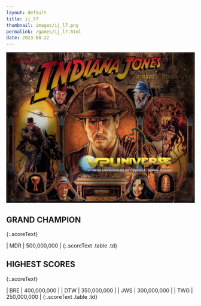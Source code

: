 ```yaml
---
layout: default
title: ij_l7
thumbnail: images/ij_l7.png
permalink: /games/ij_l7.html
date: 2023-08-22
---
```


<img src="../images/ij_l7.png" class="gameThumbnail img-fluid mx-auto align-middle"></a>
## GRAND CHAMPION
{:.scoreText}

| MDR | 500,000,000 | 
{:.scoreText .table .td}

## HIGHEST SCORES
{:.scoreText}

| BRE | 400,000,000 | 
| DTW | 350,000,000 | 
| JWS | 300,000,000 | 
| TWG | 250,000,000 | 
{:.scoreText .table .td}
